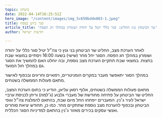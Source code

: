 ```yaml
---
topic: ביטחון
date: 2022-04-14T16:25:51Z
hero_image: "/content/images/img_5c650bdde803-1.jpeg"
title: סגר ביוש בפסח
article_title: 'שר הביטחון גנץ החליט: סגר כללי יוטל על יהודה ושומרון במהלך חג הפסח'
author: חדשות ישראל

---
```

לאחר הערכת מצב, החליט שר הביטחון בני גנץ כי צה״ל יטיל סגר כללי על יהודה ושומרון במהלך חג הפסח. הסגר יחל מחר (שישי) בשעה 16:00 ויסתיים במוצאי שבת בחצות. במוצאי שבת תתקיים הערכת מצב נוספת, ובה יוחלט האם להמשיך את הסגר גם במהלך חול המועד.

במהלך הסגר יתאפשר מעבר במקרים הומניטריים, רפואיים וחריגים ובכפוף לאישור מתאם פעולות הממשלה בשטחים.

מתאם פעולות הממשלה בשטחים, אלוף רסאן עליאן, הודיע כי בתום הערכת המצב, החליט שר הביטחון על פתיחה מחודשת של מעברי גלבוע (ג׳למה) וריחן לכניסת ערביי ישראל לעיר ג׳נין. המעברים ייפתחו החל מיום שבת, בהתאם להמלצת צה״ל וגופי הביטחון ובכפוף להערכת מצב נוספת שתתקיים מחר. כמו כן, תחודש יציאת סוחרים ואנשי עסקים בכירים מאזור ג׳נין בהתאם למדיניות הסגר הכללית.